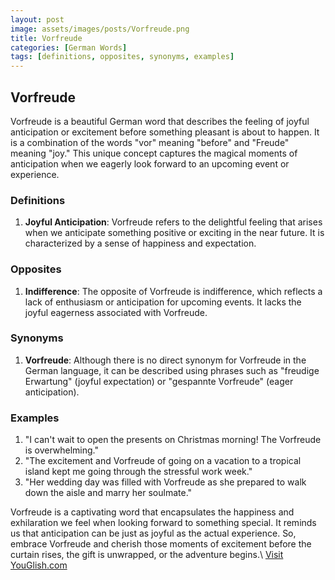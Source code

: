 ```yaml
---
layout: post
image: assets/images/posts/Vorfreude.png
title: Vorfreude
categories: [German Words]
tags: [definitions, opposites, synonyms, examples]
---
```


## Vorfreude

Vorfreude is a beautiful German word that describes the feeling of joyful anticipation or excitement before something pleasant is about to happen. It is a combination of the words "vor" meaning "before" and "Freude" meaning "joy." This unique concept captures the magical moments of anticipation when we eagerly look forward to an upcoming event or experience.

### Definitions

1. **Joyful Anticipation**: Vorfreude refers to the delightful feeling that arises when we anticipate something positive or exciting in the near future. It is characterized by a sense of happiness and expectation.

### Opposites

1. **Indifference**: The opposite of Vorfreude is indifference, which reflects a lack of enthusiasm or anticipation for upcoming events. It lacks the joyful eagerness associated with Vorfreude.

### Synonyms

1. **Vorfreude**: Although there is no direct synonym for Vorfreude in the German language, it can be described using phrases such as "freudige Erwartung" (joyful expectation) or "gespannte Vorfreude" (eager anticipation).

### Examples

1. "I can't wait to open the presents on Christmas morning! The Vorfreude is overwhelming."
2. "The excitement and Vorfreude of going on a vacation to a tropical island kept me going through the stressful work week."
3. "Her wedding day was filled with Vorfreude as she prepared to walk down the aisle and marry her soulmate."

Vorfreude is a captivating word that encapsulates the happiness and exhilaration we feel when looking forward to something special. It reminds us that anticipation can be just as joyful as the actual experience. So, embrace Vorfreude and cherish those moments of excitement before the curtain rises, the gift is unwrapped, or the adventure begins.\ <a id="yg-widget-0" class="youglish-widget" data-query="Vorfreude" data-lang="german" data-components="8412" data-auto-start="0" data-bkg-color="theme_light" data-title="How%20to%20pronounce%20Vorfreude%20in%20German"  rel="nofollow" href="https://youglish.com">Visit YouGlish.com</a><script async src="https://youglish.com/public/emb/widget.js" charset="utf-8"></script>